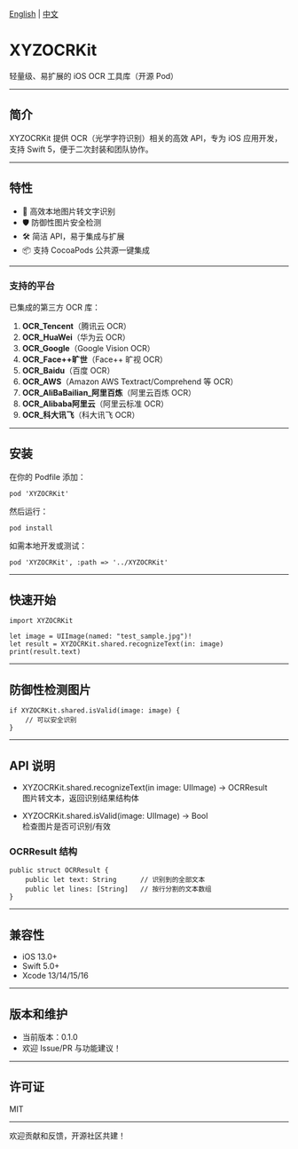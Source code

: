 [English](README_EN.md) | [中文](README.md)


# XYZOCRKit

轻量级、易扩展的 iOS OCR 工具库（开源 Pod）

---

## 简介

XYZOCRKit 提供 OCR（光学字符识别）相关的高效 API，专为 iOS 应用开发，支持 Swift 5，便于二次封装和团队协作。

---

## 特性

- 🚀 高效本地图片转文字识别
- 🛡 防御性图片安全检测
- 🛠 简洁 API，易于集成与扩展
- 📦 支持 CocoaPods 公共源一键集成

--- 
### 支持的平台

已集成的第三方 OCR 库：

1. **OCR_Tencent**（腾讯云 OCR）
2. **OCR_HuaWei**（华为云 OCR）
3. **OCR_Google**（Google Vision OCR）
4. **OCR_Face++旷世**（Face++ 旷视 OCR）
5. **OCR_Baidu**（百度 OCR）
6. **OCR_AWS**（Amazon AWS Textract/Comprehend 等 OCR）
7. **OCR_AliBaBailian_阿里百炼**（阿里云百炼 OCR）
8. **OCR_Alibaba阿里云**（阿里云标准 OCR）
9. **OCR_科大讯飞**（科大讯飞 OCR）

---

 
## 安装

在你的 Podfile 添加：

    pod 'XYZOCRKit' 

然后运行：

    pod install

如需本地开发或测试：

    pod 'XYZOCRKit', :path => '../XYZOCRKit'

---

## 快速开始

    import XYZOCRKit

    let image = UIImage(named: "test_sample.jpg")!
    let result = XYZOCRKit.shared.recognizeText(in: image)
    print(result.text)

---

## 防御性检测图片

    if XYZOCRKit.shared.isValid(image: image) {
        // 可以安全识别
    }

---

## API 说明

- XYZOCRKit.shared.recognizeText(in image: UIImage) -> OCRResult  
  图片转文本，返回识别结果结构体

- XYZOCRKit.shared.isValid(image: UIImage) -> Bool  
  检查图片是否可识别/有效

### OCRResult 结构

    public struct OCRResult {
        public let text: String      // 识别到的全部文本
        public let lines: [String]   // 按行分割的文本数组
    }

---

## 兼容性

- iOS 13.0+
- Swift 5.0+
- Xcode 13/14/15/16

---

## 版本和维护

- 当前版本：0.1.0
- 欢迎 Issue/PR 与功能建议！

---

## 许可证

MIT

---

欢迎贡献和反馈，开源社区共建！
 
